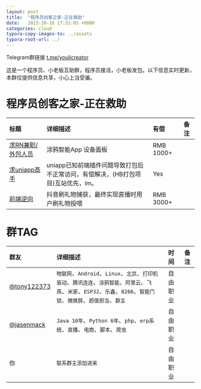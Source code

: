 ```yaml
---
layout: post
title:  "程序员创客之家-正在救助"
date:   2023-10-16 17:51:05 +0800
categories: cloud
typora-copy-images-to: ../assets
typora-root-url: ../
---
```


Telegram群链接 [t.me/youlicreator][2]

这是一个程序员、小老板互助群，程序员接活，小老板发包。以下信息实时更新，本群仅提供信息共享，小心上当受骗。

# 程序员创客之家-正在救助

| 标题 | 详细描述 | 有偿 | 备注 |
| :---- | :---- | :---- | :---- |
| [求RN兼职/外包人员][1001] | 涂鸦智能App 设备面板 | RMB 1000+ |  |
| [求uniapp高手][1002] | uniapp已知前端插件问题导致打包后不正常访问，有偿解决，(HB打包项目)互站优先，im。 | Yes |  |
| [前端逆向][1001] | 抖音刷礼物捕获，最终实现直播时用户刷礼物投喂 | RMB 3000+ |  |

# 群TAG

| 群友 | 详细描述 | 时间 | 备注 |
| :---- | :---- | :---- | :---- |
| [@tony122373][1] |`物联网`、`Android`、`Linux`、`北京`、`打印机驱动`、`腾讯连连`、`涂鸦智能`、`阿里云`、`飞燕`、`米家`、`ESP32`、`乐鑫`、`8266`、`智能门锁`、`微微胖`、`颜值担当`、`群主`| 自由职业 |  |
| [@jasenmack][3] |`Java 10年`、`Python 6年`、`php`、`erp系统`、`直播`、`电商`、`脚本`、`爬虫`| 自由职业 |  |
| 你 |`联系群主添加进来`| 自由职业 |  |


[1]: https://t.me/tony122373
[2]: https://t.me/youlicreator
[3]: https://t.me/jasenmack
[1001]: https://t.me/youlicreator/4188
[1002]: https://t.me/youlicreator/4185


